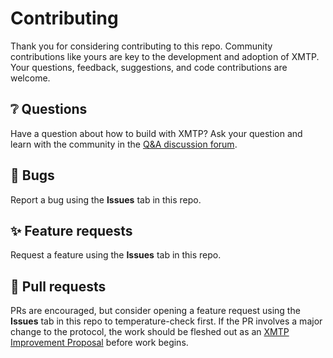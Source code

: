 # Contributing

Thank you for considering contributing to this repo. Community contributions like yours are key to the development and adoption of XMTP. Your questions, feedback, suggestions, and code contributions are welcome.

## ❔ Questions

Have a question about how to build with XMTP? Ask your question and learn with the community in the [Q&A discussion forum](https://github.com/orgs/xmtp/discussions/categories/q-a).

## 🐞 Bugs

Report a bug using the **Issues** tab in this repo.

## ✨ Feature requests

Request a feature using the **Issues** tab in this repo.

## 🔀 Pull requests

PRs are encouraged, but consider opening a feature request using the **Issues** tab in this repo to temperature-check first. If the PR involves a major change to the protocol, the work should be fleshed out as an [XMTP Improvement Proposal](https://github.com/xmtp/XIPs/blob/main/XIPs/xip-0-purpose-process.md) before work begins.
